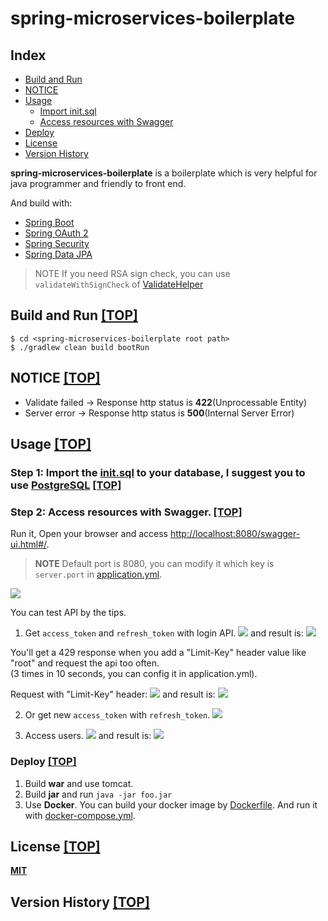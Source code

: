 # spring-microservices-boilerplate



## <a name="index"></a>Index

- [Build and Run](#build)
- [NOTICE](#notice)
- [Usage](#usage)
  - [Import init.sql](#init)
  - [Access resources with Swagger](#swagger)
- [Deploy](#deploy)
- [License](#license)
- [Version History](#version)

**spring-microservices-boilerplate** is a boilerplate which is very helpful for java programmer and friendly to front end.

And build with:

- [Spring Boot](http://projects.spring.io/spring-boot/)
- [Spring OAuth 2](http://projects.spring.io/spring-security-oauth/)
- [Spring Security](http://projects.spring.io/spring-security/)
- [Spring Data JPA](http://projects.spring.io/spring-data-jpa/)



> NOTE If you need RSA sign check, you can use `validateWithSignCheck` of [ValidateHelper](src/main/java/com/saintdan/framework/component/ValidateHelper.java)

## <a name="build"></a>Build and Run [[TOP]](#index)

```
$ cd <spring-microservices-boilerplate root path>
$ ./gradlew clean build bootRun
```

## <a name="notice"></a>NOTICE [[TOP]](#index)

- Validate failed -> Response http status is **422**(Unprocessable Entity)
- Server error -> Response http status is **500**(Internal Server Error)

## <a name="usage"></a>Usage [[TOP]](#index)

### <a name="init"></a>Step 1: Import the [init.sql](src/main/resources/init.sql) to your database, I suggest you to use [PostgreSQL](https://www.postgresql.org/) [[TOP]](#index)

### <a name="swagger"></a>Step 2: Access resources with Swagger. [[TOP]](#index)

Run it, Open your browser and access [http://localhost:8080/swagger-ui.html#/](http://localhost:8080/swagger-ui.html#/).
> **NOTE** Default port is 8080, you can modify it which key is `server.port` in [application.yml](src/main/resources/application.yml).

![](imgs/swagger.png)

You can test API by the tips.

1. Get `access_token` and `refresh_token` with login API.
![](imgs/login.png)
and result is:
![](imgs/token.png)

You'll get a 429 response when you add a "Limit-Key" header value like "root" and request the api too often.  
(3 times in 10 seconds, you can config it in application.yml).

Request with "Limit-Key" header:
![](imags/limit.png)
and result is:
![](imgs/429.png)

2. Or get new `access_token` with `refresh_token`.
![](imgs/refresh.png)

3. Access users.
![](imgs/users.png)
and result is:
![](imgs/result.png)

### <a name="deploy"></a>Deploy [[TOP]](#index)

1. Build **war** and use tomcat.
2. Build **jar** and run `java -jar foo.jar`
3. Use **Docker**. You can build your docker image by [Dockerfile](Dockerfile). And run it with [docker-compose.yml](docker-compose.yml).

## <a name="license"></a>License [[TOP]](#index)

**[MIT](http://opensource.org/licenses/MIT)**



## <a name="version"></a>Version History [[TOP]](#index)


